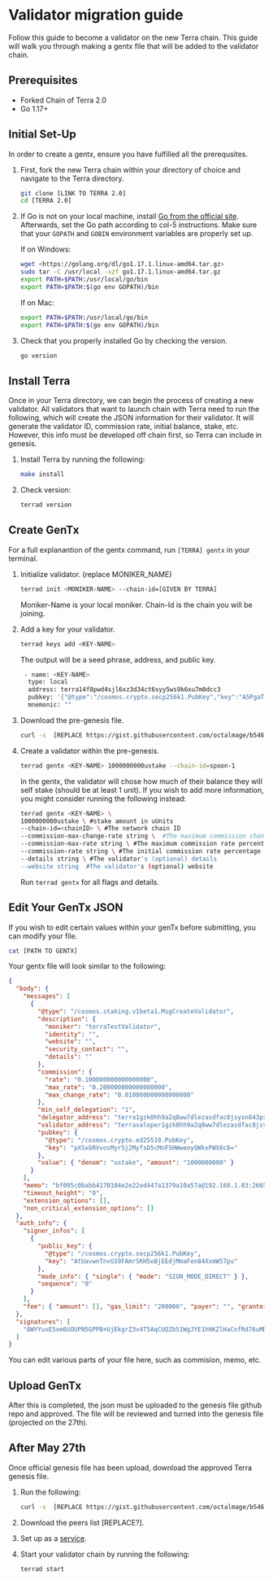 # Validator migration guide

Follow this guide to become a validator on the new Terra chain. This guide will walk you through making a gentx file that will be added to the validator chain.

## Prerequisites

<!--- leave a blank line between all headings, blocks, and new paragraphs or lines. -->

- Forked Chain of Terra 2.0
- Go 1.17+

## Initial Set-Up

In order to create a gentx, ensure you have fulfilled all the prerequsites.

1. First, fork the new Terra chain within your directory of choice and navigate to the Terra directory.

   ```sh
   git clone [LINK TO TERRA 2.0]
   cd [TERRA 2.0]
   ```

<!--- leave a blank line between numbered list items. -->

2. If Go is not on your local machine, install [Go from the official site](https://go.dev/dl/). Afterwards, set the Go path according to col-5 instructions. Make sure that your `GOPATH` and `GOBIN` environment variables are properly set up.

   If on Windows:

   ```sh
   wget <https://golang.org/dl/go1.17.1.linux-amd64.tar.gz>
   sudo tar -C /usr/local -xzf go1.17.1.linux-amd64.tar.gz
   export PATH=$PATH:/usr/local/go/bin
   export PATH=$PATH:$(go env GOPATH)/bin
   ```

   If on Mac:

   ```sh
   export PATH=$PATH:/usr/local/go/bin
   export PATH=$PATH:$(go env GOPATH)/bin
   ```

3. Check that you properly installed Go by checking the version.
   ```sh
   go version
   ```

## Install Terra

Once in your Terra directory, we can begin the process of creating a new validator. All validators that want to launch chain with Terra need to run the following, which will create the JSON information for their validator. It will generate the validator ID, commission rate, initial balance, stake, etc. However, this info must be developed off chain first, so Terra can include in genesis.

1. Install Terra by running the following:
   ```sh
   make install
   ```
2. Check version:
   ```sh
   terrad version
   ```

## Create GenTx

For a full explanantion of the gentx command, run `[TERRA] gentx` in your terminal.

1. Initialize validator. (replace MONIKER_NAME)

   ```sh
   terrad init <MONIKER-NAME> --chain-id=[GIVEN BY TERRA]
   ```

   Moniker-Name is your local moniker. Chain-Id is the chain you will be joining.

2. Add a key for your validator. <br/>

   ```sh
   terrad keys add <KEY-NAME>
   ```

   The output will be a seed phrase, address, and public key.

   ```sh
    - name: <KEY-NAME>
     type: local
     address: terra14f8pwd4sjl6xz3d34ct6syy5ws9k6xu7m0dcc3
     pubkey: '{"@type":"/cosmos.crypto.secp256k1.PubKey","key":"A5PgaTFB3/NQMeIES3NpAl93U7Gf/U19gZCGQcIyySrs"}'
     mnemonic: ""
   ```

3. Download the pre-genesis file.
   ```sh
   curl -s  [REPLACE https://gist.githubusercontent.com/octalmage/b546eb74a0ae2852a759a0990b8beaad/raw/ee9817f9b7fcf0205fc0b3dc62220f8f78d1595f/pre-genesis.json] [REPLACE >~/.terrad/config/genesis.json]
   ```
4. Create a validator within the pre-genesis.
   ```sh
   terrad gentx <KEY-NAME> 1000000000ustake --chain-id=spoon-1
   ```
   In the gentx, the validator will chose how much of their balance they will self stake (should be at least 1 unit). If you wish to add more information, you might consider running the following instead:
   ```sh
   terrad gentx <KEY-NAME> \
   1000000000ustake \ #stake amount in uUnits
   --chain-id=<chainID> \ #The network chain ID
   --commission-max-change-rate string \  #The maximum commission change rate percentage (per day)
   --commission-max-rate string \ #The maximum commission rate percentage
   --commission-rate string \ #The initial commission rate percentage
   --details string \ #The validator's (optional) details
   --website string  #The validator's (optional) website
   ```
   Run `terrad gentx` for all flags and details.

## Edit Your GenTx JSON

If you wish to edit certain values within your genTx before submitting, you can modify your file.

```sh
cat [PATH TO GENTX]
```

Your gentx file will look similar to the following:

```json
{
  "body": {
    "messages": [
      {
        "@type": "/cosmos.staking.v1beta1.MsgCreateValidator",
        "description": {
          "moniker": "terraTestValidator",
          "identity": "",
          "website": "",
          "security_contact": "",
          "details": ""
        },
        "commission": {
          "rate": "0.100000000000000000",
          "max_rate": "0.200000000000000000",
          "max_change_rate": "0.010000000000000000"
        },
        "min_self_delegation": "1",
        "delegator_address": "terra1gzk0hh9a2q8ww7dlezasdfac8jsysn843pslc0",
        "validator_address": "terravaloper1gzk0hh9a2q8ww7dlezasdfac8jsysn84ya9rk4",
        "pubkey": {
          "@type": "/cosmos.crypto.ed25519.PubKey",
          "key": "pXSxbRVvosMyr5j2MyfsD5cMnF5HWweoyQWkxPWX8c8="
        },
        "value": { "denom": "ustake", "amount": "1000000000" }
      }
    ],
    "memo": "bf095c0babb4170104e2e22ed447a1379a10a57a@192.168.1.83:26656",
    "timeout_height": "0",
    "extension_options": [],
    "non_critical_extension_options": []
  },
  "auth_info": {
    "signer_infos": [
      {
        "public_key": {
          "@type": "/cosmos.crypto.secp256k1.PubKey",
          "key": "AtUavwnTnvGS9FAmrSKH5oBjEEdjMmaFen84XxmW57pu"
        },
        "mode_info": { "single": { "mode": "SIGN_MODE_DIRECT" } },
        "sequence": "0"
      }
    ],
    "fee": { "amount": [], "gas_limit": "200000", "payer": "", "granter": "" }
  },
  "signatures": [
    "8WYYuvE5xm6UOUPN5GPPB+UjEkgrZ3v4T5AqCUQZb51WgJYE1hHKZlHaCnfRd76uMDRsyA5g7in/RcVkITz9jg=="
  ]
}
```

You can edit various parts of your file here, such as commision, memo, etc.

## Upload GenTx

After this is completed, the json must be uploaded to the genesis file github repo and approved. The file will be reviewed and turned into the genesis file (projected on the 27th).

## After May 27th

Once official genesis file has been upload, download the approved Terra genesis file.

1. Run the following:
   ```sh
   curl -s  [REPLACE https://gist.githubusercontent.com/octalmage/b546eb74a0ae2852a759a0990b8beaad/raw/6f2a2d2f27a957ef4b018a0f82f812f0be37bfcc/genesis.json >~/.terrad/config/genesis.json]
   ```
2. Download the peers list [REPLACE?].

3. Set up as a [service](https://docs.terra.money/docs/full-node/run-a-full-terra-node/set-up-production.html).

4. Start your validator chain by running the following:
   ```sh
   terrad start
   ```
